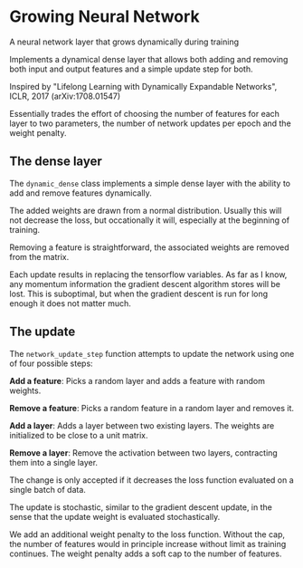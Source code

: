# Growing Neural Network
A neural network layer that grows dynamically during training 


Implements a dynamical dense layer that allows both adding
and removing both input and output features and a simple 
update step for both.

Inspired by "Lifelong Learning with Dynamically Expandable
Networks", ICLR, 2017 (arXiv:1708.01547)

Essentially trades the effort of choosing the number of
features for each layer to two parameters, the number of
network updates per epoch and the weight penalty.


## The dense layer

The ``dynamic_dense`` class implements a simple dense layer
with the ability to add and remove features dynamically.

The added weights are drawn from a normal distribution.
Usually this will not decrease the loss, but occationally
it will, especially at the beginning of training.

Removing a feature is straightforward, the associated
weights are removed from the matrix.

Each update results in replacing the tensorflow variables.
As far as I know, any momentum information the gradient
descent algorithm stores will be lost. This is suboptimal,
but when the gradient descent is run for long enough it
does not matter much.


## The update

The ``network_update_step`` function attempts to update the
network using one of four possible steps:

**Add a feature**: Picks a random layer and adds a feature with
random weights.

**Remove a feature**: Picks a random feature in a random layer
and removes it.

**Add a layer**: Adds a layer between two existing layers. The
weights are initialized to be close to a unit matrix. 

**Remove a layer**: Remove the activation between two layers,
contracting them into a single layer.

The change is only accepted if it decreases the loss function 
evaluated on a single batch of data.

The update is stochastic, similar to the gradient descent
update, in the sense that the update weight is evaluated
stochastically.

We add an additional weight penalty to the loss function.
Without the cap, the number of features would in principle
increase without limit as training continues. The weight
penalty adds a soft cap to the number of features.


